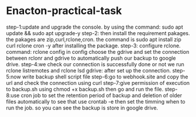 # Enacton-practical-task
step-1:update and upgrade the console.
by using the command: sudo apt update && sudo apt upgrade-y
step-2: then install the requirement pakages.
the pakages are zip,curl,rclone,cron.
the command is sudo apt install zip curl rclone cron -y
after installing the package.
step-3: configure rclone.
command: rclone config
in config choose the gdrive and set the connection between rclonr and gdrive to automatically push our backup to google drive.
step-4:we check our connection is successfully done or not we run rclone listremotes
and rclone lsd gdrive:
after set up the connection.
step-5:now write backup shell script file
step-6:go to webhook.site and copy the url and check the connection using curl
step-7:give permission of execution to backup.sh using chmod +x backup.sh
then go and run the file.
step-8:use cron job to set the retention period of backup and deletion of older files automatically
to see that use crontab -e
then set the timming when to run the job.
so you can see the backup is store in google drive.

